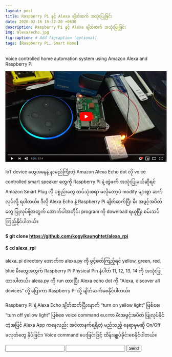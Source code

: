 ```yaml
---
layout: post
title: Raspberry Pi နှင့် Alexa ချိတ်ဆက် အသုံးပြုခြင်း
date: 2020-02-16 15:32:20 +0630
description: Raspberry Pi နှင့် Alexa ချိတ်ဆက် အသုံးပြုခြင်း
img: alexa/echo.jpg
fig-caption: # Add figcaption (optional)
tags: [Raspberry Pi, Smart Home]
---
```

Voice controlled home automation system using Amazon Alexa and Raspberry Pi

[![IMAGE ALT TEXT](/assets/img/alexa/alexa.png)](https://www.youtube.com/watch?v=sHf-R44n804 "Alexa_RPi")

IoT device တွေအနေနဲ့ နာမည်ကြီးတဲ့ Amazon Alexa Echo dot လို voice controlled smart speaker တွေကို Raspberry Pi နဲ့ တွဲဖက် အသုံးပြုမယ်ဆိုရင် Amazon Smart Plug လို ပစ္စည်းတွေ ထပ်သုံးစရာ မလိုတော့ပဲ modify များစွာ ဆက်လုပ်လို့ ရပါတယ်။ ဒီလို Alexa Echo နဲ့ Raspberry Pi ချိတ်ဆက်ပြီး မီး အဖွင့်အပိတ်တွေ ပြုလုပ်ဖို့အတွက် အောက်ပါအတိုင်း program ကို download ရယူပြီး စမ်းသပ်ကြည့်နိုင်ပါတယ်။

#### $ git clone https://github.com/kogyikaunghtet/alexa_rpi
#### $ cd alexa_rpi

alexa_pi directory အောက်က alexa.py ကို ဖွင့်ဖတ်ကြည့်ရင် yellow, green, red, blue မီးတွေအတွက် Raspberry Pi Physical Pin နံပါတ် 11, 12, 13, 14 ကို အသုံးပြုထားပါတယ်။ alexa.py ကို run ထားပြီး Alexa echo dot ကို “Alexa, discover all devices” လို့ ပြောကာ Raspberry Pi သို့ ချိတ်ဆက်စေနိုင်ပါတယ်။

Raspberry Pi နဲ့ Alexa Echo ချိတ်ဆက်ပြီးနောက် “turn on yellow light” ဖြစ်စေ၊ “turn off yellow light” ဖြစ်စေ voice command ပေးကာ မီးအဖွင့်အပိတ် ပြုလုပ်နိုင်တဲ့အပြင် Alexa App ကနေလည်း အင်တာနက်ရရှိတဲ့ မည်သည့် နေရာမှမဆို On/Off ခလုတ်တွေ နှိပ်ခြင်း၊ Voice command ပေးခြင်းဖြင့် ထိန်းချုပ်ခိုင်းစေနိုင်ပါတယ်။

<form action="https://formspree.io/mjvabnwv" method="POST">
  <input type="text" name="name">
  <input type="email" name="_replyto">
  <input type="submit" value="Send">
</form>
